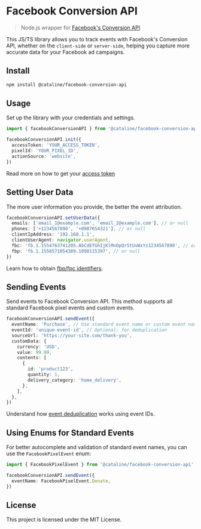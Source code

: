 # Facebook Conversion API

> Node.js wrapper for [Facebook's Conversion API](https://developers.facebook.com/docs/marketing-api/conversions-api/)

This JS/TS library allows you to track events with Facebook's Conversion API, whether on the `client-side` or `server-side`, helping you capture more accurate data for your Facebook ad campaigns.

## Install

```bash
npm install @cataline/facebook-conversion-api
```

## Usage

Set up the library with your credentials and settings.

```ts
import { facebookConversionAPI } from '@cataline/facebook-conversion-api'

facebookConversionAPI.init({
  accessToken: 'YOUR_ACCESS_TOKEN',
  pixelId: 'YOUR_PIXEL_ID',
  actionSource: 'website',
})
```

Read more on how to get your [access token](https://developers.facebook.com/docs/marketing-api/conversions-api/get-started/#access-token)

## Setting User Data

The more user information you provide, the better the event attribution.

```ts
facebookConversionAPI.setUserData({
  emails: ['email_1@example.com', 'email_2@example.com'], // or null
  phones: ['+1234567890', '+0987654321'], // or null
  clientIpAddress: '192.168.1.1',
  clientUserAgent: navigator.userAgent,
  fbc: 'fb.1.1554763741205.AbCdEfGhIjKlMnOpQrStUvWxYz1234567890', // or null
  fbp: 'fb.1.1558571054389.1098115397', // or null
})
```

Learn how to obtain [fbp/fpc identifiers](https://developers.facebook.com/docs/marketing-api/conversions-api/parameters/fbp-and-fbc/).

## Sending Events

Send events to Facebook Conversion API. This method supports all standard Facebook pixel events and custom events.

```ts
facebookConversionAPI.sendEvent({
  eventName: 'Purchase', // Use standard event name or custom event name
  eventId: 'unique-event-id', // Optional: for deduplication
  sourceUrl: 'https://your-site.com/thank-you',
  customData: {
    currency: 'USD',
    value: 99.99,
    contents: [
      {
        id: 'product123',
        quantity: 1,
        delivery_category: 'home_delivery',
      },
    ],
  },
})
```

Understand how [event deduplication](<(https://developers.facebook.com/docs/marketing-api/conversions-api/deduplicate-pixel-and-server-events?locale=en_US)>) works using event IDs.

## Using Enums for Standard Events

For better autocomplete and validation of standard event names, you can use the `FacebookPixelEvent` enum:

```ts
import { FacebookPixelEvent } from '@cataline/facebook-conversion-api'

facebookConversionAPI.sendEvent({
  eventName: FacebookPixelEvent.Donate,
})
```

## License

This project is licensed under the MIT License.

